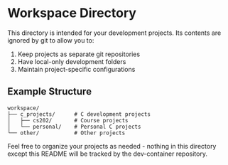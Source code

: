 # Workspace Directory

This directory is intended for your development projects. Its contents are ignored by git
to allow you to:

1. Keep projects as separate git repositories
2. Have local-only development folders
3. Maintain project-specific configurations

## Example Structure

```code
workspace/
├── c_projects/      # C development projects
│   ├── cs202/       # Course projects
│   └── personal/    # Personal C projects
└── other/           # Other projects
```

Feel free to organize your projects as needed - nothing in this directory except
this README will be tracked by the dev-container repository.
